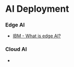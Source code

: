 # AI Deployment

### Edge AI
- [IBM - What is edge AI?](https://www.ibm.com/topics/edge-ai)
 
### Cloud AI
- 
